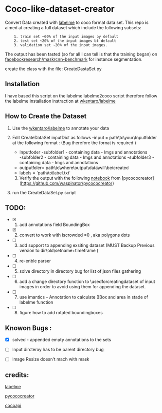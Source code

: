 # Coco-like-dataset-creator
Convert Data created with [labelme](https://github.com/wkentaro/labelme#anaconda ) to coco format data set. 
This repo is aimed  at creating a full dataset which include the following subsets: 

        1. train set ~60% of the input images by default  
        2. test set ~20% of the input images bt default 
        3. validation set ~20% of the input images. 
The output has been tasted (so far all I can tell is that the training began)
on [facebookresearch/maskrcnn-benchmark](https://github.com/facebookresearch/maskrcnn-benchmark)
for instance segmentation. 

create the class with the file: 
CreateDastaSet.py 

## Installation 

I have based this script on the labelme labelme2coco script 
therefore follow the labelme installation instraction at [ wkentaro/labelme](https://github.com/wkentaro/labelme)

## How to Create the Dataset 

1. Use the [ wkentaro/labelme](https://github.com/wkentaro/labelme) to annotate your data 
2. Edit CreateDataSet inputDict  as follows 
  -input = path\to\your\Inputfolder   at the following format : (Bug therefore the fornat is required ) 
   * Inputfoder
      -subfolder1 - containing  data - Imgs and annotations  
      -subfolder2 - containing  data - Imgs and annotations 
      -subfolder3 - containing  data  - Imgs and annotations 
   * outputfoler= path\to\where\output\data\will\be\created
   * labels = 'path\to\label.txt'
   3. Verify the output with the following [notebook](https://github.com/waspinator/pycococreator/blob/master/examples/shapes/visualize_coco.ipynb) from [pycococreator] (https://github.com/waspinator/pycococreator)
  
3. run the CreateDataSet.py script  

## TODO: 
- [x]  1. add annotations field BoundingBox 
- [x]  2. convert to work with iscrowded =0 , aka polygons dots 
- [ ]  3. add support to appending exsiting dataset (MUST Backup   Previous version to dir\old\setname+timeframe )   
- [ ]  4. re-enble parser 
- [ ]  5. solve directory in directory bug for list of json files gathering 
- [ ]  6. add a change directory function to \usedforcreatingdataset of input images 
        in order to avoid using them for appending the dataset. 
- [ ]  7. use imantics - Annotation to calculate BBox and area in stade of labelme function 
- [ ]  8. figure how to add rotated boundingboxes  
 ##  Knowon Bugs : 
 - [X] solved - appended empty annotations to the sets
 - [ ]  Input dircteroy has to be parent directory bug
 - [ ]  Image Resize doesn't mach with mask 
 
 


## credits: 
[labelme](https://github.com/wkentaro/labelme#anaconda )

[pycococreator](https://github.com/waspinator/pycococreator) 

[cocoapi](https://github.com/cocodataset/cocoapi)



